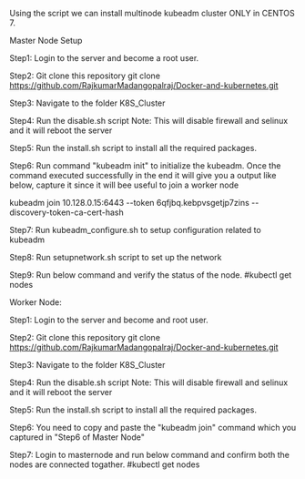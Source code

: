 Using the script we can install multinode kubeadm cluster ONLY in CENTOS 7.

Master Node Setup

Step1: Login to the server and become a root user.

Step2: Git clone this repository
git clone https://github.com/RajkumarMadangopalraj/Docker-and-kubernetes.git

Step3: Navigate to the folder K8S_Cluster

Step4: Run the disable.sh script
Note: This will disable firewall and selinux and it will reboot the server

Step5: Run the install.sh script to install all the required packages.

Step6: Run command "kubeadm init" to initialize the kubeadm. 
Once the command executed successfully in the end it will give you a output like below, capture it since it will bee useful to join a worker node

kubeadm join 10.128.0.15:6443 --token 6qfjbq.kebpvsgetjp7zins  --discovery-token-ca-cert-hash 

Step7: Run kubeadm_configure.sh to setup configuration related to kubeadm

Step8: Run setupnetwork.sh script to set up the network

Step9: Run below command and verify the status of the node.
#kubectl get nodes

Worker Node:

Step1: Login to the server and become and root user.

Step2: Git clone this repository
git clone https://github.com/RajkumarMadangopalraj/Docker-and-kubernetes.git

Step3: Navigate to the folder K8S_Cluster

Step4: Run the disable.sh script
Note: This will disable firewall and selinux and it will reboot the server

Step5: Run the  install.sh script to install all the required packages.

Step6: You need to copy and paste the "kubeadm join" command which you captured in "Step6 of Master Node"

Step7: Login to masternode and run below command and confirm both the nodes are connected togather.
#kubectl get nodes
